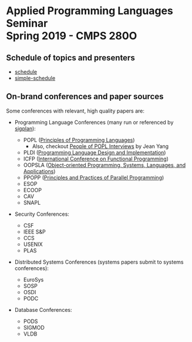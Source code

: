 # Applied Programming Languages Seminar <br/> Spring 2019 - CMPS 280O 

## Schedule of topics and presenters

* [schedule](https://kohdmonkey.github.io/apl.spring19/schedule)
* [simple-schedule](https://kohdmonkey.github.io/apl.spring19/simple-schedule)

## On-brand conferences and paper sources
Some conferences with relevant, high quality papers are:

* Programming Language Conferences (many run or referenced by [sigplan][conferences-sigplan]):
    * POPL ([Principles of Programming Languages](https://www.sigplan.org/Conferences/POPL/))
        * Also, checkout [People of POPL Interviews](https://www.cs.cmu.edu/~popl-interviews/about.html) by Jean Yang
    * PLDI   ([Programming Language Design and Implementation](https://www.sigplan.org/Conferences/PLDI/))
    * ICFP   ([International Conference on Functional Programming](https://www.sigplan.org/Conferences/ICFP/))
    * OOPSLA ([Object-oriented Programming, Systems, Languages, and Applications](https://www.sigplan.org/Conferences/OOPSLA/))
    * PPOPP  ([Principles and Practices of Parallel Programming](https://www.sigplan.org/Conferences/PPOPP/))
    * ESOP
    * ECOOP
    * CAV
    * SNAPL
    
* Security Conferences:
    * CSF
    * IEEE S&P
    * CCS
    * USENIX
    * PLAS
    
* Distributed Systems Conferences (systems papers submit to systems conferences):
    * EuroSys
    * SOSP
    * OSDI
    * PODC
    
* Database Conferences:
    * PODS
    * SIGMOD
    * VLDB

[conferences-sigplan]: https://www.sigplan.org/Conferences/
